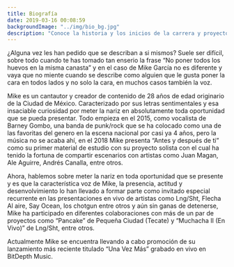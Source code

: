 ```yaml
---
title: Biografía
date: 2019-03-16 00:08:59
backgroundImage: "../img/bio_bg.jpg"
description: "Conoce la historia y los inicios de la carrera y proyectos de EsMikeGarcía"
---
```

¿Alguna vez les han pedido que se describan a si mismos?
Suele ser difícil, sobre todo cuando te has tomado tan enserio la frase “No poner todos los huevos en la misma canasta” y en el caso de Mike García no es diferente y vaya que no miente cuando se describe como alguien que le gusta poner la cara en todos lados y no solo la cara, en muchos casos también la voz. 

Mike es un cantautor y creador de contenido de 28 años de edad originario de la Ciudad de México. Caracterizado por sus letras sentimentales y esa insaciable curiosidad por meter la nariz en absolutamente toda oportunidad que se pueda presentar.  Todo empieza en el 2015, como vocalista de Barney Gombo, una banda de punk/rock que se ha colocado como una de las favoritas del genero en la escena nacional por casi ya 4 años, pero la música no se acaba ahí, en el 2018 Mike presenta “Antes y después de ti” como su primer material de estudio con su proyecto solista con el cual ha tenido la fortuna de compartir escenarios con artistas como Juan Magan, Ale Aguirre, Andrés Canalla, entre otros. 

Ahora, hablemos sobre meter la nariz en toda oportunidad que se presente y es que la característica voz de Mike, la presencia, actitud y desenvolvimiento lo han llevado a formar parte como invitado especial recurrente en las presentaciones en vivo de artistas como Lng/Sht, Flecha Al aire, Say Ocean, los chotgun entre otros y aún sin ganas de detenerse, Mike ha participado en diferentes colaboraciones con más de un par de proyectos como “Pancake” de Pequeña Ciudad (Tecate) y “Muchacha II (En Vivo)” de Lng/Sht, entre otros. 

Actualmente Mike se encuentra llevando a cabo promoción de su lanzamiento más reciente titulado “Una Vez Más” grabado en vivo en BitDepth Music.
